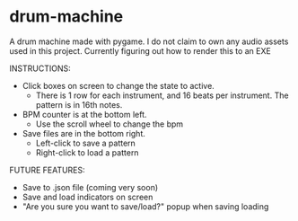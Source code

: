 # drum-machine
A drum machine made with pygame. 
I do not claim to own any audio assets used in this project.
Currently figuring out how to render this to an EXE

INSTRUCTIONS:
- Click boxes on screen to change the state to active.
  - There is 1 row for each instrument, and 16 beats per instrument. The pattern is in 16th notes.
- BPM counter is at the bottom left.
  - Use the scroll wheel to change the bpm
- Save files are in the bottom right.
  - Left-click to save a pattern
  - Right-click to load a pattern
 
FUTURE FEATURES:
- Save to .json file (coming very soon)
- Save and load indicators on screen
- "Are you sure you want to save/load?" popup when saving loading
